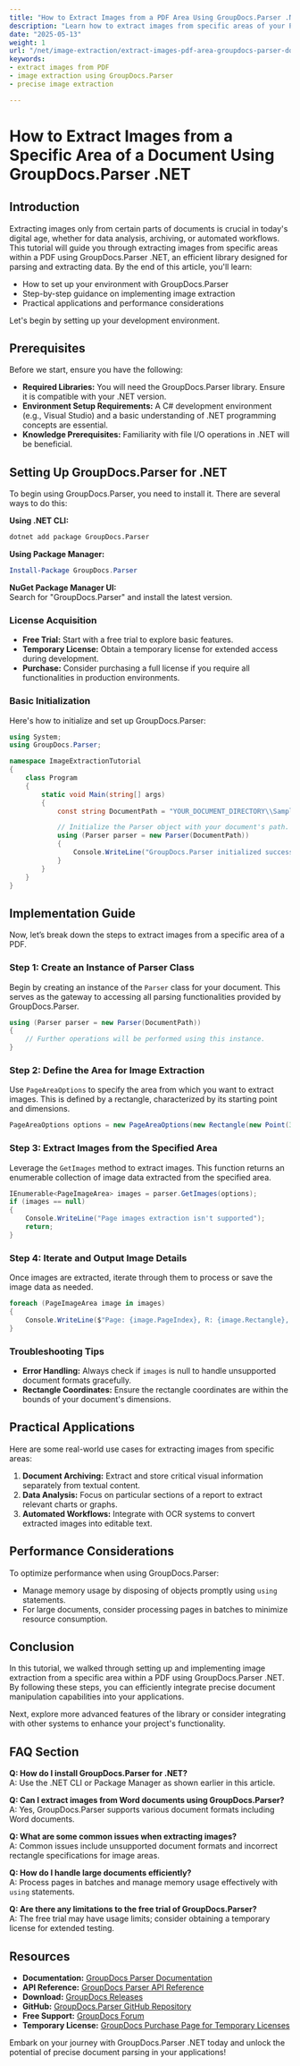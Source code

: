 ```yaml
---
title: "How to Extract Images from a PDF Area Using GroupDocs.Parser .NET&#58; A Comprehensive Guide"
description: "Learn how to extract images from specific areas of your PDFs using GroupDocs.Parser .NET. Follow this step-by-step guide for precise image extraction and enhanced document manipulation."
date: "2025-05-13"
weight: 1
url: "/net/image-extraction/extract-images-pdf-area-groupdocs-parser-dotnet/"
keywords:
- extract images from PDF
- image extraction using GroupDocs.Parser
- precise image extraction

---
```



# How to Extract Images from a Specific Area of a Document Using GroupDocs.Parser .NET

## Introduction

Extracting images only from certain parts of documents is crucial in today's digital age, whether for data analysis, archiving, or automated workflows. This tutorial will guide you through extracting images from specific areas within a PDF using GroupDocs.Parser .NET, an efficient library designed for parsing and extracting data. By the end of this article, you'll learn:

- How to set up your environment with GroupDocs.Parser
- Step-by-step guidance on implementing image extraction
- Practical applications and performance considerations

Let's begin by setting up your development environment.

## Prerequisites

Before we start, ensure you have the following:

- **Required Libraries:** You will need the GroupDocs.Parser library. Ensure it is compatible with your .NET version.
- **Environment Setup Requirements:** A C# development environment (e.g., Visual Studio) and a basic understanding of .NET programming concepts are essential.
- **Knowledge Prerequisites:** Familiarity with file I/O operations in .NET will be beneficial.

## Setting Up GroupDocs.Parser for .NET

To begin using GroupDocs.Parser, you need to install it. There are several ways to do this:

**Using .NET CLI:**
```bash
dotnet add package GroupDocs.Parser
```

**Using Package Manager:**
```powershell
Install-Package GroupDocs.Parser
```

**NuGet Package Manager UI:**  
Search for "GroupDocs.Parser" and install the latest version.

### License Acquisition

- **Free Trial:** Start with a free trial to explore basic features.
- **Temporary License:** Obtain a temporary license for extended access during development.
- **Purchase:** Consider purchasing a full license if you require all functionalities in production environments.

### Basic Initialization

Here's how to initialize and set up GroupDocs.Parser:

```csharp
using System;
using GroupDocs.Parser;

namespace ImageExtractionTutorial
{
    class Program
    {
        static void Main(string[] args)
        {
            const string DocumentPath = "YOUR_DOCUMENT_DIRECTORY\\SampleImagesPdf.pdf";

            // Initialize the Parser object with your document's path.
            using (Parser parser = new Parser(DocumentPath))
            {
                Console.WriteLine("GroupDocs.Parser initialized successfully.");
            }
        }
    }
}
```

## Implementation Guide

Now, let’s break down the steps to extract images from a specific area of a PDF.

### Step 1: Create an Instance of Parser Class

Begin by creating an instance of the `Parser` class for your document. This serves as the gateway to accessing all parsing functionalities provided by GroupDocs.Parser.

```csharp
using (Parser parser = new Parser(DocumentPath))
{
    // Further operations will be performed using this instance.
}
```

### Step 2: Define the Area for Image Extraction

Use `PageAreaOptions` to specify the area from which you want to extract images. This is defined by a rectangle, characterized by its starting point and dimensions.

```csharp
PageAreaOptions options = new PageAreaOptions(new Rectangle(new Point(340, 150), new Size(300, 100)));
```

### Step 3: Extract Images from the Specified Area

Leverage the `GetImages` method to extract images. This function returns an enumerable collection of image data extracted from the specified area.

```csharp
IEnumerable<PageImageArea> images = parser.GetImages(options);
if (images == null)
{
    Console.WriteLine("Page images extraction isn't supported");
    return;
}
```

### Step 4: Iterate and Output Image Details

Once images are extracted, iterate through them to process or save the image data as needed.

```csharp
foreach (PageImageArea image in images)
{
    Console.WriteLine($"Page: {image.PageIndex}, R: {image.Rectangle}, Type: {image.FileType}");
}
```

### Troubleshooting Tips

- **Error Handling:** Always check if `images` is null to handle unsupported document formats gracefully.
- **Rectangle Coordinates:** Ensure the rectangle coordinates are within the bounds of your document's dimensions.

## Practical Applications

Here are some real-world use cases for extracting images from specific areas:

1. **Document Archiving:** Extract and store critical visual information separately from textual content.
2. **Data Analysis:** Focus on particular sections of a report to extract relevant charts or graphs.
3. **Automated Workflows:** Integrate with OCR systems to convert extracted images into editable text.

## Performance Considerations

To optimize performance when using GroupDocs.Parser:

- Manage memory usage by disposing of objects promptly using `using` statements.
- For large documents, consider processing pages in batches to minimize resource consumption.

## Conclusion

In this tutorial, we walked through setting up and implementing image extraction from a specific area within a PDF using GroupDocs.Parser .NET. By following these steps, you can efficiently integrate precise document manipulation capabilities into your applications.

Next, explore more advanced features of the library or consider integrating with other systems to enhance your project's functionality.

## FAQ Section

**Q: How do I install GroupDocs.Parser for .NET?**  
A: Use the .NET CLI or Package Manager as shown earlier in this article.

**Q: Can I extract images from Word documents using GroupDocs.Parser?**  
A: Yes, GroupDocs.Parser supports various document formats including Word documents.

**Q: What are some common issues when extracting images?**  
A: Common issues include unsupported document formats and incorrect rectangle specifications for image areas.

**Q: How do I handle large documents efficiently?**  
A: Process pages in batches and manage memory usage effectively with `using` statements.

**Q: Are there any limitations to the free trial of GroupDocs.Parser?**  
A: The free trial may have usage limits; consider obtaining a temporary license for extended testing.

## Resources

- **Documentation:** [GroupDocs Parser Documentation](https://docs.groupdocs.com/parser/net/)
- **API Reference:** [GroupDocs Parser API Reference](https://reference.groupdocs.com/parser/net)
- **Download:** [GroupDocs Releases](https://releases.groupdocs.com/parser/net/)
- **GitHub:** [GroupDocs.Parser GitHub Repository](https://github.com/groupdocs-parser/GroupDocs.Parser-for-.NET)
- **Free Support:** [GroupDocs Forum](https://forum.groupdocs.com/c/parser/10)
- **Temporary License:** [GroupDocs Purchase Page for Temporary Licenses](https://purchase.groupdocs.com/temporary-license/) 

Embark on your journey with GroupDocs.Parser .NET today and unlock the potential of precise document parsing in your applications!

